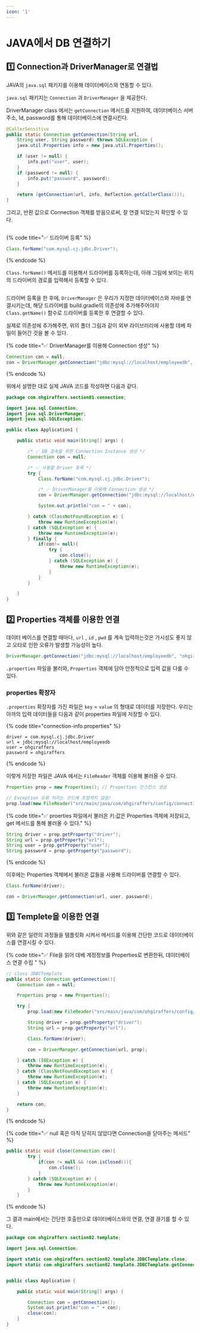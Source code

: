```yaml
---
icon: '1'
---
```


# JAVA에서 DB 연결하기

## 1️⃣ Connection과 DriverManager로 연결법

JAVA의 `java.sql` 패키지를 이용해 데이터베이스와 연동할 수 있다.

`java.sql` 패키지는 `Connection` 과 `DriverManager` 을 제공한다.

DriverManager class 에서는 `getConnection` 메서드를 지원하여, 데이터베이스 서버 주소, Id, password를 통해 데이터베이스에 연결시킨다.

```java
@CallerSensitive
public static Connection getConnection(String url,
    String user, String password) throws SQLException {
    java.util.Properties info = new java.util.Properties();

    if (user != null) {
        info.put("user", user);
    }
    if (password != null) {
        info.put("password", password);
    }

    return (getConnection(url, info, Reflection.getCallerClass()));
}
```

그리고, 반환 값으로 Connection 객체를 받음으로써, 잘 연결 되었는지 확인할 수 있다.

<figure><img src="../../.gitbook/assets/image.png" alt=""><figcaption></figcaption></figure>

{% code title="✅ 드라이버 등록" %}
```java
Class.forName("com.mysql.cj.jdbc.Driver");
```
{% endcode %}

`Class.forName()` 메서드를 이용해서 드라이버를 등록하는데, 아래 그림에 보이는 위치의 드라이버의 경로를 입력해서 등록할 수 있다.

<figure><img src="../../.gitbook/assets/image (1).png" alt=""><figcaption></figcaption></figure>

드라이버 등록을 한 후에, `DriverManager` 은 우리가 지정한 데이터베이스와    자바를 연결시키는데, 해당 드라이버를 build.gradle의 의존성에 추가해주어야지 `Class.getName()` 함수로 드라이버를 등록한 후 연결할 수 있다.

실제로 의존성에 추가해주면,  위의   폴더 그림과 같이 외부 라이브러리에 사용할 데베 파일이 들어간 것을 볼 수 있다.

{% code title="✅ DriverManager를 이용해 Connection 생성" %}
```java
Connection con = null;
con = DriverManager.getConnection("jdbc:mysql://localhost/employeedb", "ohgiraffers", "ohgiraffers");
```
{% endcode %}



위에서 설명한 대로 실제 JAVA  코드를 작성하면 다음과 같다.

```java
package com.ohgiraffers.section01.connection;

import java.sql.Connection;
import java.sql.DriverManager;
import java.sql.SQLException;

public class Application1 {

    public static void main(String[] args) {

        /* ✅ DB 접속을 위한 Connection Instance 생성 */
        Connection con = null;

        /* ✅ 사용할 Driver 등록 */
        try {
            Class.forName("com.mysql.cj.jdbc.Driver");

            /* ✅ DriverManager를 이용해 Connection 생성 */
            con = DriverManager.getConnection("jdbc:mysql://localhost/employeedb", "ohgiraffers", "ohgiraffers");

            System.out.println("con = " + con);

        } catch (ClassNotFoundException e) {
            throw new RuntimeException(e);
        } catch (SQLException e) {
            throw new RuntimeException(e);
        } finally {
            if(con!= null){
                try {
                    con.close();
                } catch (SQLException e) {
                    throw new RuntimeException(e);
                }
            }
        }

    }
}
```

## 2️⃣ Properties 객체를 이용한 연결

데이터 베이스를 연결할 때마다, `url` , `id` , `pwd` 를 계속 입력하는것은 가시성도 좋지 않고 오타로 인한  오류가 발생할 가능성이 높다.

```java
DriverManager.getConnection("jdbc:mysql://localhost/employeedb", "ohgiraffers", "ohgiraffers");
```

`.properties` 파일을 불러와, `Properties` 객체에 담아 안정적으로  입력 값을 다룰 수 있다.

### properties 확장자

`.properties` 확장자를 가진 파일은 `key` = `value` 의 형태로 데이터를 저장한다. 우리는 아까의 입력 데이터들을 다음과 같이 properties 파일에 저장할 수 있다.

{% code title="connection-info.properties" %}
```properties
driver = com.mysql.cj.jdbc.Driver
url = jdbc:mysql://localhost/employeedb
user = ohgiraffers
password = ohgiraffers
```
{% endcode %}

이렇게 저장한 파일은 JAVA 에서는 `FileReader` 객체를 이용해 불러올 수 있다.

```java
Properties prop = new Properties(); // Properties 인스턴스 생성

// Exception 오류 처리는 코드에 포함하지 않음!
prop.load(new FileReader("src/main/java/com/ohgiraffers/config/connection-info.properties"));
```

{% code title="✅ proerties 파일에서 불러온 키:값은 Properties 객체에 저장되고, get 메서드를 통해 불러올 수 있다." %}
```java
String driver = prop.getProperty("driver");
String url = prop.getProperty("url");
String user = prop.getProperty("user");
String password = prop.getProperty("password");
```
{% endcode %}

이후에는 Properties 객체에서 불러온 값들을 사용해 드라이버를 연결할 수 있다.

```java
Class.forName(driver);

con = DriverManager.getConnection(url, user, password);
```



## 3️⃣ Templete을 이용한 연결

위와 같은 일련의 과정들을 템플릿화 시켜서 메서드를 이용해 간단한 코드로 데이터베이스를 연결시킬 수 있다.

{% code title="✅ File을 읽어 데베 계정정보를  Properties로 변환한뒤, 데이터베이스 연결 수립 " %}
```java
// class JDBCTemplate
public static Connection getConnection(){
    Connection con = null;

    Properties prop = new Properties();

    try {
        prop.load(new FileReader("src/main/java/com/ohgiraffers/config/connection-info.properties"));

        String driver = prop.getProperty("driver");
        String url = prop.getProperty("url");

        Class.forName(driver);

        con = DriverManager.getConnection(url, prop);

    } catch (IOException e) {
        throw new RuntimeException(e);
    } catch (ClassNotFoundException e) {
        throw new RuntimeException(e);
    } catch (SQLException e) {
        throw new RuntimeException(e);
    }

    return con;
}
```
{% endcode %}

{% code title="✅ null 혹은 아직 닫히지 않았다면 Connection을 닫아주는 메서드" %}
```java
public static void close(Connection con){
        try {
            if(con != null && !con.isClosed()){
                con.close();
            }
        } catch (SQLException e) {
            throw new RuntimeException(e);
        }
    }
```
{% endcode %}



그 결과 main에서는 간단한 호출만으로 데이터베이스와의 연결, 연결 끊기를 할 수 있다.

```java
package com.ohgiraffers.section02.template;

import java.sql.Connection;

import static com.ohgiraffers.section02.template.JDBCTemplate.close;
import static com.ohgiraffers.section02.template.JDBCTemplate.getConnection;


public class Application {

    public static void main(String[] args) {

        Connection con = getConnection();
        System.out.println("con = " + con);
        close(con);
    }
}
```

